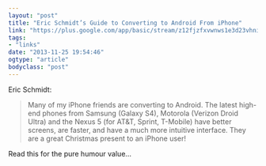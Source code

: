 ```yaml
---
layout: "post"
title: "Eric Schmidt’s Guide to Converting to Android From iPhone"
link: "https://plus.google.com/app/basic/stream/z12fjzfxvwnws1e3d23vhni5lybzclmaq04"
tags: 
- "links"
date: "2013-11-25 19:54:46"
ogtype: "article"
bodyclass: "post"
---
```


Eric Schmidt:

> Many of my iPhone friends are converting to Android. The latest high-end phones from Samsung (Galaxy S4), Motorola (Verizon Droid Ultra) and the Nexus 5 (for AT&T, Sprint, T-Mobile) have better screens, are faster, and have a much more intuitive interface. They are a great Christmas present to an iPhone user!

Read this for the pure humour value…